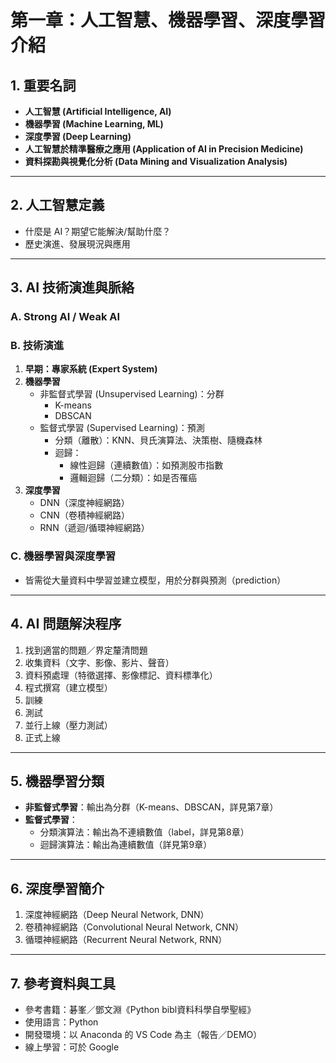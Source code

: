 # 第一章：人工智慧、機器學習、深度學習介紹

## 1. 重要名詞
- **人工智慧 (Artificial Intelligence, AI)**
- **機器學習 (Machine Learning, ML)**
- **深度學習 (Deep Learning)**
- **人工智慧於精準醫療之應用 (Application of AI in Precision Medicine)**
- **資料探勘與視覺化分析 (Data Mining and Visualization Analysis)**

---

## 2. 人工智慧定義
- 什麼是 AI？期望它能解決/幫助什麼？
- 歷史演進、發展現況與應用

---

## 3. AI 技術演進與脈絡

### A. Strong AI / Weak AI

### B. 技術演進
1. **早期：專家系統 (Expert System)**
2. **機器學習**
   - 非監督式學習 (Unsupervised Learning)：分群
     - K-means
     - DBSCAN
   - 監督式學習 (Supervised Learning)：預測
     - 分類（離散）：KNN、貝氏演算法、決策樹、隨機森林
     - 迴歸：
       - 線性迴歸（連續數值）：如預測股市指數
       - 邏輯迴歸（二分類）：如是否罹癌
3. **深度學習**
   - DNN（深度神經網路）
   - CNN（卷積神經網路）
   - RNN（遞迴/循環神經網路）

### C. 機器學習與深度學習
- 皆需從大量資料中學習並建立模型，用於分群與預測（prediction）

---

## 4. AI 問題解決程序

1. 找到適當的問題／界定釐清問題
2. 收集資料（文字、影像、影片、聲音）
3. 資料預處理（特徵選擇、影像標記、資料標準化）
4. 程式撰寫（建立模型）
5. 訓練
6. 測試
7. 並行上線（壓力測試）
8. 正式上線

---

## 5. 機器學習分類

- **非監督式學習**：輸出為分群（K-means、DBSCAN，詳見第7章）
- **監督式學習**：
  - 分類演算法：輸出為不連續數值（label，詳見第8章）
  - 迴歸演算法：輸出為連續數值（詳見第9章）

---

## 6. 深度學習簡介

1. 深度神經網路（Deep Neural Network, DNN）
2. 卷積神經網路（Convolutional Neural Network, CNN）
3. 循環神經網路（Recurrent Neural Network, RNN）

---

## 7. 參考資料與工具

- 參考書籍：碁峯／鄧文淵《Python bibl資料科學自學聖經》
- 使用語言：Python
- 開發環境：以 Anaconda 的 VS Code 為主（報告／DEMO）
- 線上學習：可於 Google